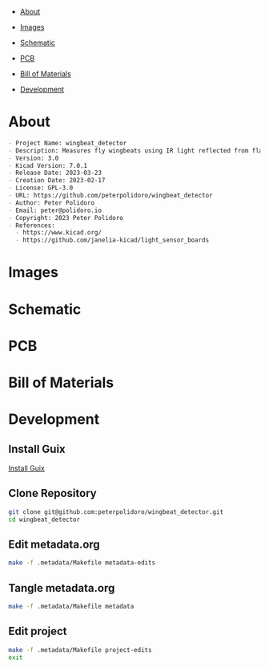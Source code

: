 - [About](#orge72f788)
- [Images](#org0d1212f)
- [Schematic](#org7a0836d)
- [PCB](#org4859499)
- [Bill of Materials](#org6ceabb3)
- [Development](#orgb4cc99c)

    <!-- This file is generated automatically from metadata -->
    <!-- File edits may be overwritten! -->


<a id="orge72f788"></a>

# About

```markdown
- Project Name: wingbeat_detector
- Description: Measures fly wingbeats using IR light reflected from flapping fly wings.
- Version: 3.0
- Kicad Version: 7.0.1
- Release Date: 2023-03-23
- Creation Date: 2023-02-17
- License: GPL-3.0
- URL: https://github.com/peterpolidoro/wingbeat_detector
- Author: Peter Polidoro
- Email: peter@polidoro.io
- Copyright: 2023 Peter Polidoro
- References:
  - https://www.kicad.org/
  - https://github.com/janelia-kicad/light_sensor_boards
```


<a id="org0d1212f"></a>

# Images


<a id="org7a0836d"></a>

# Schematic


<a id="org4859499"></a>

# PCB


<a id="org6ceabb3"></a>

# Bill of Materials


<a id="orgb4cc99c"></a>

# Development


## Install Guix

[Install Guix](https://guix.gnu.org/manual/en/html_node/Binary-Installation.html)


## Clone Repository

```sh
git clone git@github.com:peterpolidoro/wingbeat_detector.git
cd wingbeat_detector
```


## Edit metadata.org

```sh
make -f .metadata/Makefile metadata-edits
```


## Tangle metadata.org

```sh
make -f .metadata/Makefile metadata
```


## Edit project

```sh
make -f .metadata/Makefile project-edits
exit
```